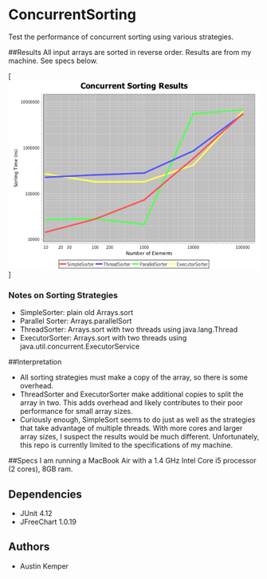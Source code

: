 # ConcurrentSorting
Test the performance of concurrent sorting using various strategies.

##Results
All input arrays are sorted in reverse order.
Results are from my machine. See specs below.

[<img src="images/ConcurrentSortingChart.png">]

### Notes on Sorting Strategies
* SimpleSorter: plain old Arrays.sort
* Parallel Sorter: Arrays.parallelSort
* ThreadSorter: Arrays.sort with two threads using java.lang.Thread
* ExecutorSorter: Arrays.sort with two threads using  java.util.concurrent.ExecutorService

##Interpretation
* All sorting strategies must make a copy of the array, so there is some overhead.
* ThreadSorter and ExecutorSorter make additional copies to split the array in two.
This adds overhead and likely contributes to their poor performance for small array sizes.
* Curiously enough, SimpleSort seems to do just as well as the strategies that
take advantage of multiple threads.
With more cores and larger array sizes, I suspect the results would be much different.
Unfortunately, this repo is currently limited to the specifications of my machine.

##Specs
I am running a MacBook Air with a 1.4 GHz Intel Core i5 processor (2 cores), 8GB ram.

## Dependencies
* JUnit 4.12
* JFreeChart 1.0.19

## Authors
* Austin Kemper
